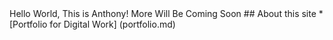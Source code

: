 <head><title>AMW Website</title>
   Hello World, This is Anthony!
   More Will Be Coming Soon
## About this site
* [Portfolio for Digital Work] (portfolio.md)
